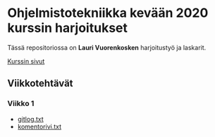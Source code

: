 # Ohjelmistotekniikka kevään 2020 kurssin harjoitukset

Tässä repositoriossa on **Lauri Vuorenkosken** harjoitustyö ja laskarit.

[Kurssin sivut](https://github.com/mluukkai/ohjelmistotekniikka-kevat-2020/blob/master/README.md)

## Viikkotehtävät

### Viikko 1

* [gitlog.txt](https://github.com/vuorenkoski/ot-harjoitustyo/blob/master/laskarit/viikko1/gitlog.txt)
* [komentorivi.txt](https://github.com/vuorenkoski/ot-harjoitustyo/blob/master/laskarit/viikko1/komentorivi.txt)
